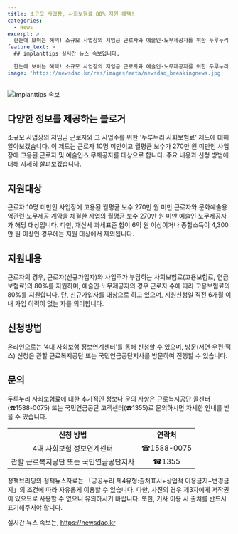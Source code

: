 ```yaml
---
title: 소규모 사업장, 사회보험료 80% 지원 혜택!
categories:
  - News
excerpt: >
  한눈에 보이는 혜택! 소규모 사업장의 저임금 근로자와 예술인·노무제공자를 위한 두루누리 사회보험료가 등장했다. 월평균 보수 270만 원 미만 근로자에게는 사회보험료 80%를 지원하며, 지원신청 방법은 온라인 및 방문 신청이 가능하다. 근로복지공단과 국민연금공단에서 상세정보를 확인할 수 있다. (출처: 정책브리핑, www.korea.kr)
feature_text: >
  ## implanttips 실시간 뉴스 속보입니다.

  한눈에 보이는 혜택! 소규모 사업장의 저임금 근로자와 예술인·노무제공자를 위한 두루누리 사회보험료가 등장했다. 월평균 보수 270만 원 미만 근로자에게는 사회보험료 80%를 지원하며, 지원신청 방법은 온라인 및 방문 신청이 가능하다. 근로복지공단과 국민연금공단에서 상세정보를 확인할 수 있다. (출처: 정책브리핑, www.korea.kr)
image: 'https://newsdao.kr/res/images/meta/newsdao_breakingnews.jpg'
---
```


<p><img src="https://newsdao.kr/res/images/meta/newsdao_breakingnews.jpg" alt="implanttips 속보" /></p>

<h2 data-ke-size="size26">다양한 정보를 제공하는 블로거</h2>

<p data-ke-size="size16">소규모 사업장의 저임금 근로자와 그 사업주를 위한 '두루누리 사회보험료' 제도에 대해 알아보겠습니다. 이 제도는 근로자 10명 미만이고 월평균 보수가 270만 원 미만인 사업장에 고용된 근로자 및 예술인·노무제공자를 대상으로 합니다. 주요 내용과 신청 방법에 대해 자세히 살펴보겠습니다.</p>

<h2 data-ke-size="size24">지원대상</h2>

<p data-ke-size="size16">근로자 10명 미만인 사업장에 고용된 월평균 보수 270만 원 미만 근로자와 문화예술용역관련·노무제공 계약을 체결한 사업의 월평균 보수 270만 원 미만 예술인·노무제공자가 해당 대상입니다. 다만, 재산세 과세표준 합이 6억 원 이상이거나 종합소득이 4,300만 원 이상인 경우에는 지원 대상에서 제외됩니다.</p>

<h2 data-ke-size="size24">지원내용</h2>

<p data-ke-size="size16">근로자의 경우, 근로자(신규가입자)와 사업주가 부담하는 사회보험료(고용보험료, 연금 보험료)의 80%를 지원하며, 예술인·노무제공자의 경우 근로자 수에 따라 고용보험료의 80%를 지원합니다. 단, 신규가입자를 대상으로 하고 있으며, 지원신청일 직전 6개월 이내 가입 이력이 없는 자를 의미합니다.</p>

<h2 data-ke-size="size24">신청방법</h2>

<p data-ke-size="size16">온라인으로는 '4대 사회보험 정보연계센터'를 통해 신청할 수 있으며, 방문(서면·우편·팩스) 신청은 관할 근로복지공단 또는 국민연금공단지사를 방문하여 진행할 수 있습니다.</p>

<h2 data-ke-size="size24">문의</h2>

<p data-ke-size="size16">두루누리 사회보험료에 대한 추가적인 정보나 문의 사항은 근로복지공단 콜센터(☎1588-0075) 또는 국민연금공단 고객센터(☎1355)로 문의하시면 자세한 안내를 받을 수 있습니다.</p>

<table>
    <tbody>
        <tr>
            <td style="text-align: center; height: 17px;"><b>신청 방법</b></td>
            <td style="text-align: center; height: 17px;"><b>연락처</b></td>
        </tr>
        <tr>
            <td style="text-align: center; height: 17px;">4대 사회보험 정보연계센터</td>
            <td style="text-align: center; height: 17px;">☎1588-0075</td>
        </tr>
        <tr>
            <td style="text-align: center; height: 17px;">관할 근로복지공단 또는 국민연금공단지사</td>
            <td style="text-align: center; height: 17px;">☎1355</td>
        </tr>
    </tbody>
</table>

<p data-ke-size="size16">정책브리핑의 정책뉴스자료는 「공공누리 제4유형:출처표시+상업적 이용금지+변경금지」의 조건에 따라 자유롭게 이용할 수 있습니다. 다만, 사진의 경우 제3자에게 저작권이 있으므로 사용할 수 없으니 유의하시기 바랍니다. 또한, 기사 이용 시 출처를 반드시 표기해주셔야 합니다.</p>
실시간 뉴스 속보는, <a href="https://newsdao.kr" rel="dofollow">https://newsdao.kr</a>


